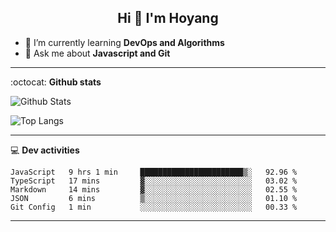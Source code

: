<h2 align="center">Hi 👋 I'm Hoyang</h2>

- 🌱 I’m currently learning **DevOps and Algorithms**
- 💬 Ask me about **Javascript and Git**

-------

:octocat: **Github stats**

![Github Stats](https://github-readme-stats.vercel.app/api?username=hoyangtsai&count_private=true&show_icons=true&theme=blueberry)

![Top Langs](https://github-readme-stats.vercel.app/api/top-langs/?username=hoyangtsai&theme=blueberry&layout=compact&langs_count=8)

-------

:computer: **Dev activities**
<!--START_SECTION:waka-->
```text
JavaScript   9 hrs 1 min     ███████████████████████▒░   92.96 % 
TypeScript   17 mins         ▓░░░░░░░░░░░░░░░░░░░░░░░░   03.02 % 
Markdown     14 mins         ▓░░░░░░░░░░░░░░░░░░░░░░░░   02.55 % 
JSON         6 mins          ▒░░░░░░░░░░░░░░░░░░░░░░░░   01.10 % 
Git Config   1 min           ░░░░░░░░░░░░░░░░░░░░░░░░░   00.33 % 
```
<!--END_SECTION:waka-->

-------
